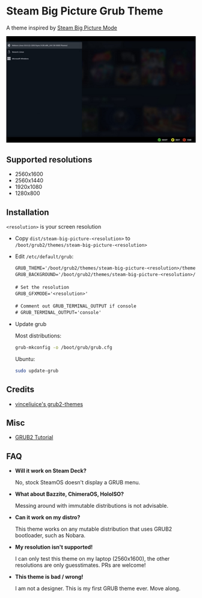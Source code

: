 # Steam Big Picture Grub Theme

A theme inspired by [Steam Big Picture Mode](https://static1.makeuseofimages.com/wordpress/wp-content/uploads/2023/08/big-picture-mode-settings.jpg)

![Preview of team Big Picture Grub Theme](./preview.jpg)

## Supported resolutions

- 2560x1600
- 2560x1440
- 1920x1080
- 1280x800

## Installation

`<resolution>` is your screen resolution

- Copy `dist/steam-big-picture-<resolution>` to `/boot/grub2/themes/steam-big-picture-<resolution>`
- Edit `/etc/default/grub`:

  ```txt
  GRUB_THEME='/boot/grub2/themes/steam-big-picture-<resolution>/theme.txt'
  GRUB_BACKGROUND='/boot/grub2/themes/steam-big-picture-<resolution>/background.png'

  # Set the resolution
  GRUB_GFXMODE='<resolution>'

  # Comment out GRUB_TERMINAL_OUTPUT if console
  # GRUB_TERMINAL_OUTPUT='console'
  ```

- Update grub

  Most distributions:

  ```sh
  grub-mkconfig -o /boot/grub/grub.cfg
  ```

  Ubuntu:

  ```sh
  sudo update-grub
  ```

## Credits

- [vinceliuice's grub2-themes](https://github.com/vinceliuice/grub2-themes)

## Misc

- [GRUB2 Tutorial](https://web.archive.org/web/20240627031010/https://wiki.rosalab.ru/en/index.php/Grub2_theme_tutorial)

## FAQ

- **Will it work on Steam Deck?**

  No, stock SteamOS doesn't display a GRUB menu.

- **What about Bazzite, ChimeraOS, HoloISO?**

  Messing around with immutable distributions is not advisable.

- **Can it work on my distro?**

  This theme works on any mutable distribution that uses GRUB2 bootloader, such as Nobara. 

- **My resolution isn't supported!**

  I can only test this theme on my laptop (2560x1600), the other resolutions are only guesstimates. PRs are welcome!
  
- **This theme is bad / wrong!**

  I am not a designer. This is my first GRUB theme ever. Move along.
